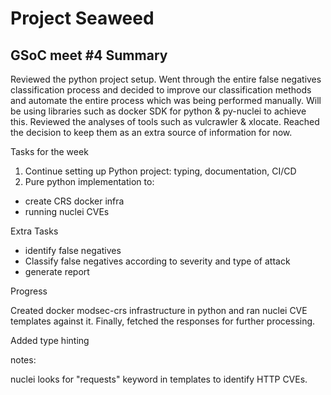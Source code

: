 # Project Seaweed

## GSoC meet #4 Summary

Reviewed the python project setup. Went through the entire false negatives classification process and decided to improve our classification methods and automate the entire process which was being performed manually. Will be using libraries such as docker SDK for python & py-nuclei to achieve this. 
Reviewed the analyses of tools such as vulcrawler & xlocate. Reached the decision to keep them as an extra source of information for now.

Tasks for the week

1. Continue setting up Python project: typing, documentation, CI/CD
2. Pure python implementation to:
- create CRS docker infra
- running nuclei CVEs

Extra Tasks

- identify false negatives
- Classify false negatives according to severity and type of attack
- generate report

Progress

Created docker modsec-crs infrastructure in python and ran nuclei CVE templates against it. Finally, fetched the responses for further processing.

Added type hinting

notes:

nuclei looks for "requests" keyword in templates to identify HTTP CVEs.
